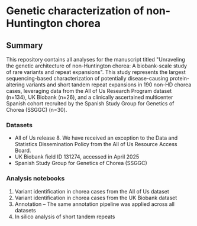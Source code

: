 # Genetic characterization of non-Huntington chorea

## Summary

This repository contains all analyses for the manuscript titled "Unraveling the genetic architecture of non-Huntington chorea: A biobank-scale study of rare variants and repeat expansions". This study represents the largest sequencing-based characterization of potentially disease-causing protein-altering variants and short tandem repeat expansions in 190  non-HD chorea cases, leveraging data from the All of Us Research Program dataset (n=134), UK Biobank (n=26), and a clinically ascertained multicenter Spanish cohort recruited by the Spanish Study Group for Genetics of Chorea (SSGGC) (n=30). 

### Datasets

* All of Us release 8. We have received an exception to the Data and Statistics Dissemination Policy from the All of Us Resource Access Board.
* UK Biobank field ID 131274, accessed in April 2025
* Spanish Study Group for Genetics of Chorea (SSGGC)

### Analysis notebooks

1. Variant identification in chorea cases from the All of Us dataset
2. Variant identification in chorea cases from the UK Biobank dataset
3. Annotation – The same annotation pipeline was applied across all datasets
4. In silico analysis of short tandem repeats
